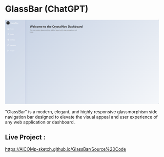 # GlassBar (ChatGPT) 

![My Screenshot](Images/Image1.png)

"GlassBar" is a modern, elegant, and highly responsive glassmorphism side navigation bar designed to elevate the visual appeal and user experience of any web application or dashboard. 

## Live Project :  
https://AICOMp-sketch.github.io/GlassBar/Source%20Code